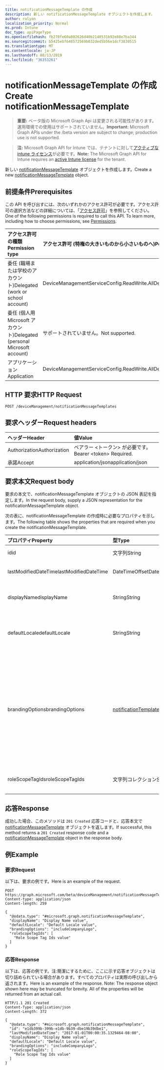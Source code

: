 ```yaml
---
title: notificationMessageTemplate の作成
description: 新しい notificationMessageTemplate オブジェクトを作成します。
author: rolyon
localization_priority: Normal
ms.prod: Intune
doc_type: apiPageType
ms.openlocfilehash: fb278fe60a802626d40b2140531b92e88e7ba344
ms.sourcegitcommit: b5425ebf648572569b032ded5b56e1dcf3830515
ms.translationtype: MT
ms.contentlocale: ja-JP
ms.lasthandoff: 08/13/2019
ms.locfileid: "36353261"
---
```

# <a name="create-notificationmessagetemplate"></a><span data-ttu-id="7b559-103">notificationMessageTemplate の作成</span><span class="sxs-lookup"><span data-stu-id="7b559-103">Create notificationMessageTemplate</span></span>

> <span data-ttu-id="7b559-104">**重要:** ベータ版の Microsoft Graph Api は変更される可能性があります。運用環境での使用はサポートされていません。</span><span class="sxs-lookup"><span data-stu-id="7b559-104">**Important:** Microsoft Graph APIs under the /beta version are subject to change; production use is not supported.</span></span>

> <span data-ttu-id="7b559-105">**注:** Microsoft Graph API for Intune では、テナントに対して[アクティブな intune ライセンス](https://go.microsoft.com/fwlink/?linkid=839381)が必要です。</span><span class="sxs-lookup"><span data-stu-id="7b559-105">**Note:** The Microsoft Graph API for Intune requires an [active Intune license](https://go.microsoft.com/fwlink/?linkid=839381) for the tenant.</span></span>

<span data-ttu-id="7b559-106">新しい [notificationMessageTemplate](../resources/intune-notification-notificationmessagetemplate.md) オブジェクトを作成します。</span><span class="sxs-lookup"><span data-stu-id="7b559-106">Create a new [notificationMessageTemplate](../resources/intune-notification-notificationmessagetemplate.md) object.</span></span>

## <a name="prerequisites"></a><span data-ttu-id="7b559-107">前提条件</span><span class="sxs-lookup"><span data-stu-id="7b559-107">Prerequisites</span></span>
<span data-ttu-id="7b559-p101">この API を呼び出すには、次のいずれかのアクセス許可が必要です。アクセス許可の選択方法などの詳細については、「[アクセス許可](/graph/permissions-reference)」を参照してください。</span><span class="sxs-lookup"><span data-stu-id="7b559-p101">One of the following permissions is required to call this API. To learn more, including how to choose permissions, see [Permissions](/graph/permissions-reference).</span></span>

|<span data-ttu-id="7b559-110">アクセス許可の種類</span><span class="sxs-lookup"><span data-stu-id="7b559-110">Permission type</span></span>|<span data-ttu-id="7b559-111">アクセス許可 (特権の大きいものから小さいものへ)</span><span class="sxs-lookup"><span data-stu-id="7b559-111">Permissions (from most to least privileged)</span></span>|
|:---|:---|
|<span data-ttu-id="7b559-112">委任 (職場または学校のアカウント)</span><span class="sxs-lookup"><span data-stu-id="7b559-112">Delegated (work or school account)</span></span>|<span data-ttu-id="7b559-113">DeviceManagementServiceConfig.ReadWrite.All</span><span class="sxs-lookup"><span data-stu-id="7b559-113">DeviceManagementServiceConfig.ReadWrite.All</span></span>|
|<span data-ttu-id="7b559-114">委任 (個人用 Microsoft アカウント)</span><span class="sxs-lookup"><span data-stu-id="7b559-114">Delegated (personal Microsoft account)</span></span>|<span data-ttu-id="7b559-115">サポートされていません。</span><span class="sxs-lookup"><span data-stu-id="7b559-115">Not supported.</span></span>|
|<span data-ttu-id="7b559-116">アプリケーション</span><span class="sxs-lookup"><span data-stu-id="7b559-116">Application</span></span>|<span data-ttu-id="7b559-117">DeviceManagementServiceConfig.ReadWrite.All</span><span class="sxs-lookup"><span data-stu-id="7b559-117">DeviceManagementServiceConfig.ReadWrite.All</span></span>|

## <a name="http-request"></a><span data-ttu-id="7b559-118">HTTP 要求</span><span class="sxs-lookup"><span data-stu-id="7b559-118">HTTP Request</span></span>
<!-- {
  "blockType": "ignored"
}
-->
``` http
POST /deviceManagement/notificationMessageTemplates
```

## <a name="request-headers"></a><span data-ttu-id="7b559-119">要求ヘッダー</span><span class="sxs-lookup"><span data-stu-id="7b559-119">Request headers</span></span>
|<span data-ttu-id="7b559-120">ヘッダー</span><span class="sxs-lookup"><span data-stu-id="7b559-120">Header</span></span>|<span data-ttu-id="7b559-121">値</span><span class="sxs-lookup"><span data-stu-id="7b559-121">Value</span></span>|
|:---|:---|
|<span data-ttu-id="7b559-122">Authorization</span><span class="sxs-lookup"><span data-stu-id="7b559-122">Authorization</span></span>|<span data-ttu-id="7b559-123">ベアラー &lt;トークン&gt; が必要です。</span><span class="sxs-lookup"><span data-stu-id="7b559-123">Bearer &lt;token&gt; Required.</span></span>|
|<span data-ttu-id="7b559-124">承諾</span><span class="sxs-lookup"><span data-stu-id="7b559-124">Accept</span></span>|<span data-ttu-id="7b559-125">application/json</span><span class="sxs-lookup"><span data-stu-id="7b559-125">application/json</span></span>|

## <a name="request-body"></a><span data-ttu-id="7b559-126">要求本文</span><span class="sxs-lookup"><span data-stu-id="7b559-126">Request body</span></span>
<span data-ttu-id="7b559-127">要求の本文で、notificationMessageTemplate オブジェクトの JSON 表記を指定します。</span><span class="sxs-lookup"><span data-stu-id="7b559-127">In the request body, supply a JSON representation for the notificationMessageTemplate object.</span></span>

<span data-ttu-id="7b559-128">次の表に、notificationMessageTemplate の作成時に必要なプロパティを示します。</span><span class="sxs-lookup"><span data-stu-id="7b559-128">The following table shows the properties that are required when you create the notificationMessageTemplate.</span></span>

|<span data-ttu-id="7b559-129">プロパティ</span><span class="sxs-lookup"><span data-stu-id="7b559-129">Property</span></span>|<span data-ttu-id="7b559-130">型</span><span class="sxs-lookup"><span data-stu-id="7b559-130">Type</span></span>|<span data-ttu-id="7b559-131">説明</span><span class="sxs-lookup"><span data-stu-id="7b559-131">Description</span></span>|
|:---|:---|:---|
|<span data-ttu-id="7b559-132">id</span><span class="sxs-lookup"><span data-stu-id="7b559-132">id</span></span>|<span data-ttu-id="7b559-133">文字列</span><span class="sxs-lookup"><span data-stu-id="7b559-133">String</span></span>|<span data-ttu-id="7b559-134">エンティティのキー。</span><span class="sxs-lookup"><span data-stu-id="7b559-134">Key of the entity.</span></span>|
|<span data-ttu-id="7b559-135">lastModifiedDateTime</span><span class="sxs-lookup"><span data-stu-id="7b559-135">lastModifiedDateTime</span></span>|<span data-ttu-id="7b559-136">DateTimeOffset</span><span class="sxs-lookup"><span data-stu-id="7b559-136">DateTimeOffset</span></span>|<span data-ttu-id="7b559-137">オブジェクトの最終更新の DateTime。</span><span class="sxs-lookup"><span data-stu-id="7b559-137">DateTime the object was last modified.</span></span>|
|<span data-ttu-id="7b559-138">displayName</span><span class="sxs-lookup"><span data-stu-id="7b559-138">displayName</span></span>|<span data-ttu-id="7b559-139">String</span><span class="sxs-lookup"><span data-stu-id="7b559-139">String</span></span>|<span data-ttu-id="7b559-140">通知メッセージ テンプレートの表示名。</span><span class="sxs-lookup"><span data-stu-id="7b559-140">Display name for the Notification Message Template.</span></span>|
|<span data-ttu-id="7b559-141">defaultLocale</span><span class="sxs-lookup"><span data-stu-id="7b559-141">defaultLocale</span></span>|<span data-ttu-id="7b559-142">String</span><span class="sxs-lookup"><span data-stu-id="7b559-142">String</span></span>|<span data-ttu-id="7b559-143">要求されたロケールが使用できないときにフォールバックする既定のロケール。</span><span class="sxs-lookup"><span data-stu-id="7b559-143">The default locale to fallback onto when the requested locale is not available.</span></span>|
|<span data-ttu-id="7b559-144">brandingOptions</span><span class="sxs-lookup"><span data-stu-id="7b559-144">brandingOptions</span></span>|[<span data-ttu-id="7b559-145">notificationTemplateBrandingOptions</span><span class="sxs-lookup"><span data-stu-id="7b559-145">notificationTemplateBrandingOptions</span></span>](../resources/intune-notification-notificationtemplatebrandingoptions.md)|<span data-ttu-id="7b559-146">メッセージ テンプレートのブランド化オプション。</span><span class="sxs-lookup"><span data-stu-id="7b559-146">The Message Template Branding Options.</span></span> <span data-ttu-id="7b559-147">ブランド化は、Intune 管理コンソールで定義されます。</span><span class="sxs-lookup"><span data-stu-id="7b559-147">Branding is defined in the Intune Admin Console.</span></span> <span data-ttu-id="7b559-148">可能な値は、`none`、`includeCompanyLogo`、`includeCompanyName`、`includeContactInformation` です。</span><span class="sxs-lookup"><span data-stu-id="7b559-148">Possible values are: `none`, `includeCompanyLogo`, `includeCompanyName`, `includeContactInformation`.</span></span>|
|<span data-ttu-id="7b559-149">roleScopeTagIds</span><span class="sxs-lookup"><span data-stu-id="7b559-149">roleScopeTagIds</span></span>|<span data-ttu-id="7b559-150">文字列コレクション</span><span class="sxs-lookup"><span data-stu-id="7b559-150">String collection</span></span>|<span data-ttu-id="7b559-151">このエンティティインスタンスの範囲タグのリスト。</span><span class="sxs-lookup"><span data-stu-id="7b559-151">List of Scope Tags for this Entity instance.</span></span>|



## <a name="response"></a><span data-ttu-id="7b559-152">応答</span><span class="sxs-lookup"><span data-stu-id="7b559-152">Response</span></span>
<span data-ttu-id="7b559-153">成功した場合、このメソッドは `201 Created` 応答コードと、応答本文で [notificationMessageTemplate](../resources/intune-notification-notificationmessagetemplate.md) オブジェクトを返します。</span><span class="sxs-lookup"><span data-stu-id="7b559-153">If successful, this method returns a `201 Created` response code and a [notificationMessageTemplate](../resources/intune-notification-notificationmessagetemplate.md) object in the response body.</span></span>

## <a name="example"></a><span data-ttu-id="7b559-154">例</span><span class="sxs-lookup"><span data-stu-id="7b559-154">Example</span></span>

### <a name="request"></a><span data-ttu-id="7b559-155">要求</span><span class="sxs-lookup"><span data-stu-id="7b559-155">Request</span></span>
<span data-ttu-id="7b559-156">以下は、要求の例です。</span><span class="sxs-lookup"><span data-stu-id="7b559-156">Here is an example of the request.</span></span>
``` http
POST https://graph.microsoft.com/beta/deviceManagement/notificationMessageTemplates
Content-type: application/json
Content-length: 259

{
  "@odata.type": "#microsoft.graph.notificationMessageTemplate",
  "displayName": "Display Name value",
  "defaultLocale": "Default Locale value",
  "brandingOptions": "includeCompanyLogo",
  "roleScopeTagIds": [
    "Role Scope Tag Ids value"
  ]
}
```

### <a name="response"></a><span data-ttu-id="7b559-157">応答</span><span class="sxs-lookup"><span data-stu-id="7b559-157">Response</span></span>
<span data-ttu-id="7b559-p103">以下は、応答の例です。注:簡潔にするために、ここに示す応答オブジェクトは切り詰められている場合があります。すべてのプロパティは実際の呼び出しから返されます。</span><span class="sxs-lookup"><span data-stu-id="7b559-p103">Here is an example of the response. Note: The response object shown here may be truncated for brevity. All of the properties will be returned from an actual call.</span></span>
``` http
HTTP/1.1 201 Created
Content-Type: application/json
Content-Length: 372

{
  "@odata.type": "#microsoft.graph.notificationMessageTemplate",
  "id": "e1db399b-399b-e1db-9b39-dbe19b39dbe1",
  "lastModifiedDateTime": "2017-01-01T00:00:35.1329464-08:00",
  "displayName": "Display Name value",
  "defaultLocale": "Default Locale value",
  "brandingOptions": "includeCompanyLogo",
  "roleScopeTagIds": [
    "Role Scope Tag Ids value"
  ]
}
```







